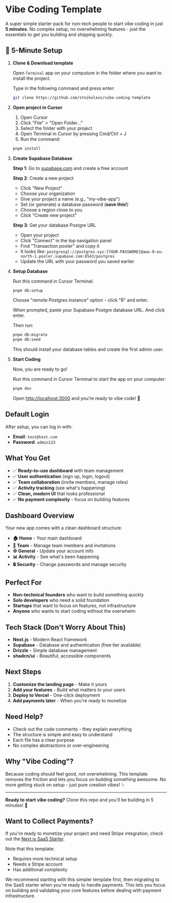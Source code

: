 # Vibe Coding Template

A super simple starter pack for non-tech people to start vibe coding in just **5 minutes**. No complex setup, no overwhelming features - just the essentials to get you building and shipping quickly.

## 🚀 5-Minute Setup

1. **Clone & Download template**

   Open `Terminal` app on your computure in the folder where you want to install the project.

   Type in the following command and press enter:

   ```bash
   git clone https://github.com/stnikolaus/vibe-coding-template
   ```

2. **Open project in Cursor**

   1. Open Cursor
   2. Click "File" > "Open Folder..."
   3. Select the folder with your project
   4. Open Terminal in Cursor by pressing Cmd/Ctrl + J
   5. Run the command:
   ```bash
   pnpm install
   ```

3. **Create Supabase Database**
   
   **Step 1**: Go to [supabase.com](https://supabase.com) and create a free account
   
   **Step 2**: Create a new project
   - Click "New Project"
   - Choose your organization
   - Give your project a name (e.g., "my-vibe-app")
   - Set (or generate) a database password (**save this!**)
   - Choose a region close to you
   - Click "Create new project"
   
   **Step 3**: Get your database Postgre URL
   - Open your project
   - Click "Connect" in the top navigation panel
   - Find "Transaction pooler" and copy it
   - It looks like: `postgresql://postgres.xyz:[YOUR-PASSWORD]@aws-0-eu-north-1.pooler.supabase.com:6543/postgres`
   - Update the URL with your password you saved earlier

4. **Setup Database**
   
   Run this command in Cursor Terminal:
   ```bash
   pnpm db:setup
   ```
   Choose "remote Postgres instance" option - click "R" and enter.
   
   When prompted, paste your Supabase Postgre database URL. And click enter.

   Then run:
   ```bash
   pnpm db:migrate
   pnpm db:seed
   ```
   
   This should install your database tables and create the first admin user.

5. **Start Coding**

   Now, you are ready to go!
   
   Run this command in Cursor Terminal to start the app on your computer:
   ```bash
   pnpm dev
   ```
   Open [http://localhost:3000](http://localhost:3000) and you're ready to vibe code! 🎉

## Default Login

After setup, you can log in with:
- **Email**: `test@test.com`
- **Password**: `admin123`


## What You Get

- ✅ **Ready-to-use dashboard** with team management
- ✅ **User authentication** (sign up, login, logout)
- ✅ **Team collaboration** (invite members, manage roles)
- ✅ **Activity tracking** (see what's happening)
- ✅ **Clean, modern UI** that looks professional
- ✅ **No payment complexity** - focus on building features

## Dashboard Overview

Your new app comes with a clean dashboard structure:

- **🏠 Home** - Your main dashboard
- **👥 Team** - Manage team members and invitations
- **⚙️ General** - Update your account info
- **📊 Activity** - See what's been happening
- **🔒 Security** - Change passwords and manage security

## Perfect For

- **Non-technical founders** who want to build something quickly
- **Solo developers** who need a solid foundation
- **Startups** that want to focus on features, not infrastructure
- **Anyone** who wants to start coding without the overwhelm

## Tech Stack (Don't Worry About This)

- **Next.js** - Modern React framework
- **Supabase** - Database and authentication (free tier available)
- **Drizzle** - Simple database management
- **shadcn/ui** - Beautiful, accessible components

## Next Steps

1. **Customize the landing page** - Make it yours
2. **Add your features** - Build what matters to your users
3. **Deploy to Vercel** - One-click deployment
4. **Add payments later** - When you're ready to monetize

## Need Help?

- Check out the code comments - they explain everything
- The structure is simple and easy to understand
- Each file has a clear purpose
- No complex abstractions or over-engineering

## Why "Vibe Coding"?

Because coding should feel good, not overwhelming. This template removes the friction and lets you focus on building something awesome. No more getting stuck on setup - just pure creation vibes! ✨

---

**Ready to start vibe coding?** Clone this repo and you'll be building in 5 minutes! 🚀


## Want to Collect Payments?

If you're ready to monetize your project and need Stripe integration, check out the [Next.js SaaS Starter](https://github.com/nextjs/saas-starter).

Note that this template:

- Requires more technical setup
- Needs a Stripe account
- Has additional complexity

We recommend starting with this simpler template first, then migrating to the SaaS starter when you're ready to handle payments. This lets you focus on building and validating your core features before dealing with payment infrastructure.